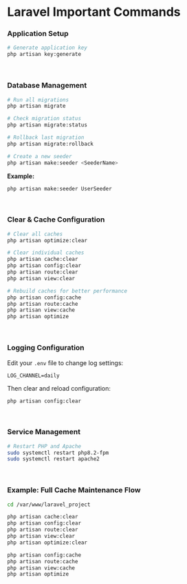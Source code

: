 # Laravel Important Commands


### Application Setup

```bash
# Generate application key
php artisan key:generate
```

<br>

### Database Management

```bash
# Run all migrations
php artisan migrate

# Check migration status
php artisan migrate:status

# Rollback last migration
php artisan migrate:rollback

# Create a new seeder
php artisan make:seeder <SeederName>
```

**Example:**

```bash
php artisan make:seeder UserSeeder
```

<br>

### Clear & Cache Configuration

```bash
# Clear all caches
php artisan optimize:clear

# Clear individual caches
php artisan cache:clear
php artisan config:clear
php artisan route:clear
php artisan view:clear

# Rebuild caches for better performance
php artisan config:cache
php artisan route:cache
php artisan view:cache
php artisan optimize
```

<br>

### Logging Configuration

Edit your `.env` file to change log settings:

```
LOG_CHANNEL=daily
```

Then clear and reload configuration:

```bash
php artisan config:clear
```

<br>

### Service Management

```bash
# Restart PHP and Apache
sudo systemctl restart php8.2-fpm
sudo systemctl restart apache2
```
<br>

### Example: Full Cache Maintenance Flow

```bash
cd /var/www/laravel_project

php artisan cache:clear
php artisan config:clear
php artisan route:clear
php artisan view:clear
php artisan optimize:clear

php artisan config:cache
php artisan route:cache
php artisan view:cache
php artisan optimize
```
